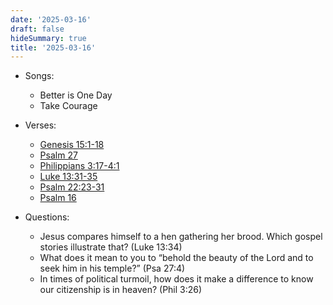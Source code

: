 ```yaml
---
date: '2025-03-16'
draft: false
hideSummary: true
title: '2025-03-16'
---
```


- Songs:
  - Better is One Day
  - Take Courage

- Verses:
  - [Genesis 15:1-18](https://www.biblegateway.com/passage/?search=Genesis+15%3A1-18&version=NIV)  
  - [Psalm 27](https://www.biblegateway.com/passage/?search=Psalm+27&version=NIV)  
  - [Philippians 3:17-4:1](https://www.biblegateway.com/passage/?search=Philippians+3%3A17-4%3A1&version=NIV)  
  - [Luke 13:31-35](https://www.biblegateway.com/passage/?search=Luke+13%3A31-35&version=NIV)  
  - [Psalm 22:23-31](https://www.biblegateway.com/passage/?search=Psalm+22%3A23-31&version=NIV)  
  - [Psalm 16](https://www.biblegateway.com/passage/?search=Psalm+16&version=NIV)  


- Questions:
  - Jesus compares himself to a hen gathering her brood. Which gospel stories illustrate that? (Luke 13:34)
  - What does it mean to you to “behold the beauty of the Lord and to seek him in his temple?” (Psa 27:4)
  - In times of political turmoil, how does it make a difference to know our citizenship is in heaven? (Phil 3:26)
